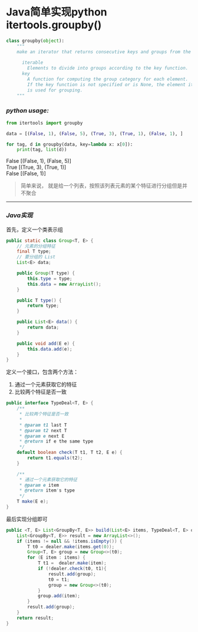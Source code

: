 # Java简单实现python itertools.groupby()

```python
class groupby(object):
    """
    make an iterator that returns consecutive keys and groups from the iterable
    
      iterable
        Elements to divide into groups according to the key function.
      key
        A function for computing the group category for each element.
        If the key function is not specified or is None, the element itself
        is used for grouping.
    """
```

### _python usage:_

```python
from itertools import groupby

data = [(False, 1), (False, 5), (True, 3), (True, 1), (False, 1), ]

for tag, d in groupby(data, key=lambda x: x[0]):
    print(tag, list(d))
```

False [(False, 1), (False, 5)]  
True  [(True, 3), (True, 1)]  
False [(False, 1)]

> 简单来说， 就是给一个列表，按照该列表元素的某个特征进行分组但是并不聚合

---

### _Java实现_

首先，定义一个类表示组
```java
public static class Group<T, E> {
    // 元素的分组特征
	final T type;
    // 要分组的 List
	List<E> data;

	public Group(T type) {
		this.type = type;
        this.data = new ArrayList();
	}

	public T type() {
		return type;
	}

	public List<E> data() {
		return data;
	}

	public void add(E e) {
		this.data.add(e);
	}
}
```

定义一个接口，包含两个方法：  
1. 通过一个元素获取它的特征
2. 比较两个特征是否一致

```java
public interface TypeDeal<T, E> {
    /**
     * 比较两个特征是否一致
     *
     * @param t1 last T
     * @param t2 next T
     * @param e next E
     * @return if e the same type
     */
    default boolean check(T t1, T t2, E e) {
        return t1.equals(t2);
    }

    /**
     * 通过一个元素获取它的特征
     * @param e item
     * @return item's type
     */
    T make(E e);
}
```

最后实现分组即可

```java
public <T, E> List<GroupBy<T, E>> build(List<E> items, TypeDeal<T, E> dealer) {
    List<GroupBy<T, E>> result = new ArrayList<>();
    if (items != null && !items.isEmpty()) {
        T t0 = dealer.make(items.get(0));
        Group<T, E> group = new Group<>(t0);
        for (E item : items) {
            T t1 =  dealer.make(item);
            if (!dealer.check(t0, t1){
                result.add(group);
                t0 = t1;
                group = new Group<>(t0);
            }
            group.add(item);
        }
        result.add(group);
    }
    return result;
}
```